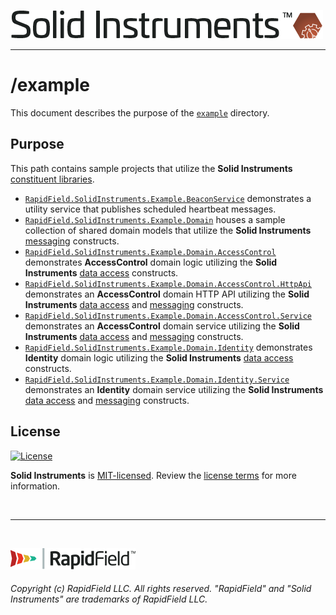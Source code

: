 <!--
Copyright (c) RapidField LLC. Licensed under the MIT License. See LICENSE.txt in the project root for license information.
-->

[![Solid Instruments](../SolidInstruments.Logo.Color.Transparent.500w.png)](../README.md)
- - -

# /example

This document describes the purpose of the [`example`]() directory.

## Purpose

This path contains sample projects that utilize the **Solid Instruments** [constituent libraries](/../src).

- [`RapidField.SolidInstruments.Example.BeaconService`](/example/RapidField.SolidInstruments.Example.BeaconService) demonstrates a utility service that publishes scheduled heartbeat messages.
- [`RapidField.SolidInstruments.Example.Domain`](/example/RapidField.SolidInstruments.Example.Domain) houses a sample collection of shared domain models that utilize the **Solid Instruments** [messaging](../src/RapidField.SolidInstruments.Messaging/README.md) constructs.
- [`RapidField.SolidInstruments.Example.Domain.AccessControl`](/example/RapidField.SolidInstruments.Example.Domain.AccessControl) demonstrates **AccessControl** domain logic utilizing the **Solid Instruments** [data access](../src/RapidField.SolidInstruments.DataAccess/README.md) constructs.
- [`RapidField.SolidInstruments.Example.Domain.AccessControl.HttpApi`](/example/RapidField.SolidInstruments.Example.Domain.AccessControl.HttpApi) demonstrates an **AccessControl** domain HTTP API utilizing the **Solid Instruments** [data access](../src/RapidField.SolidInstruments.DataAccess/README.md) and [messaging](../src/RapidField.SolidInstruments.Messaging/README.md) constructs.
- [`RapidField.SolidInstruments.Example.Domain.AccessControl.Service`](/example/RapidField.SolidInstruments.Example.Domain.AccessControl.Service) demonstrates an **AccessControl** domain service utilizing the **Solid Instruments** [data access](../src/RapidField.SolidInstruments.DataAccess/README.md) and [messaging](../src/RapidField.SolidInstruments.Messaging/README.md) constructs.
- [`RapidField.SolidInstruments.Example.Domain.Identity`](/example/RapidField.SolidInstruments.Example.Domain.Identity) demonstrates **Identity** domain logic utilizing the **Solid Instruments** [data access](../src/RapidField.SolidInstruments.DataAccess/README.md) constructs.
- [`RapidField.SolidInstruments.Example.Domain.Identity.Service`](/example/RapidField.SolidInstruments.Example.Domain.Identity.Service) demonstrates an **Identity** domain service utilizing the **Solid Instruments** [data access](../src/RapidField.SolidInstruments.DataAccess/README.md) and [messaging](../src/RapidField.SolidInstruments.Messaging/README.md) constructs.

## License

[![License](https://img.shields.io/github/license/rapidfield/solid-instruments?style=flat&color=lightseagreen&label=license&logo=open-access&logoColor=lightgrey)](https://github.com/RapidField/solid-instruments/blob/master/LICENSE.txt)

**Solid Instruments** is [MIT-licensed](https://en.wikipedia.org/wiki/MIT_License). Review the [license terms](../LICENSE.txt) for more information.

<br />

- - -

<br />

[![RapidField](../RapidField.Logo.Color.Black.Transparent.200w.png)](https://www.rapidfield.com)

###### Copyright (c) RapidField LLC. All rights reserved. "RapidField" and "Solid Instruments" are trademarks of RapidField LLC.